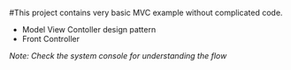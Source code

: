 #This project contains very basic MVC example without complicated code.


* Model View Contoller design pattern
* Front Controller  

*Note: Check the system console for understanding the flow*
 
